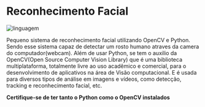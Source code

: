 <!DOCTYPE html>
<html>
  <head>
    <h1><strong>Reconhecimento Facial</strong></h1>
    <a><img src= "https://miro.medium.com/max/1200/1*4NGm_eV4mR2gx-BcuWACYQ.png" alt="linguagem"></a>
  </head>
  <main>
    <section>
      <p>Pequeno sistema de reconhecimento facial utilizando OpenCV e Python. Sendo esse sistema  capaz de detectar um rosto humano atraves da camera do computador(webcam).
        Além de usar Python, se tem o auxilio da OpenCV(Open Source Computer Vision Library) que é uma biblioteca multiplataforma, totalmente livre ao uso acadêmico e comercial, para o desenvolvimento de aplicativos na área de Visão computacional. E é usada para diversos tipos de análise em imagens e vídeos, como  detecção, tracking e reconhecimento facial, etc.  
      </p>
    <strong>Certifique-se de ter tanto o Python como o OpenCV instalados
    </section>
